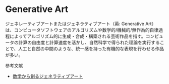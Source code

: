 # Generative Art

ジェネレーティブアートまたはジェネラティブアート（英: Generative Art）は、コンピュータソフトウェアのアルゴリズムや数学的/機械的/無作為的自律過程によってアルゴリズム的に生成・合成・構築される芸術作品を指す。コンピュータの計算の自由度と計算速度を活かし、自然科学で得られた理論を実行することで、人工と自然の中間のような、統一感を持った有機的な表現を行わせる作品が多い。

参考文献　　　

+ [数学から創るジェネラティブアート](https://www.amazon.co.jp/数学から創るジェネラティブアート-―Processingで学ぶかたちのデザイン-巴山-竜来-ebook/dp/B07QLC3PX5)
